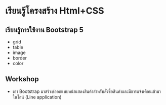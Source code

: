 #  เรียนรู้โครงสร้าง Html+CSS
##  เรียนรู้การใช้งาน Bootstrap 5
- grid
- table
- image
- border
- color

##  Workshop 
- เอา Bootstrap มาสร้าง/ออกแบบหน้าแสดงสินค้าสำหรับสั่งซื้อสินค้าและมีการแจ้งเตือนเข้ามาในไลน์ (Line application)